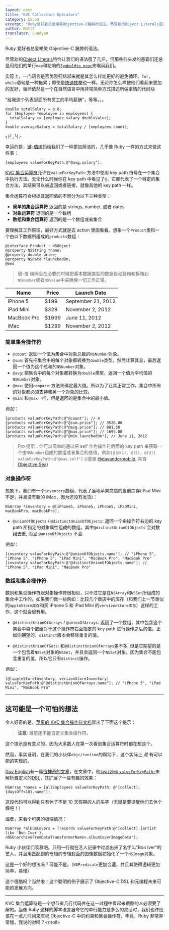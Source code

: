 ```yaml
---
layout: post
title: "KVC Collection Operators"
category: Cocoa
excerpt: "Ruby爱好者总爱嘲笑Objective-C臃肿的语法。尽管新的Object Literals语法让我们瘦了几斤，但那些红头发的恶霸们还总是用他们的单行map和花哨的#to_proc符号嘲讽我们。幸运的是，我们有键-值编码这个王牌。"
author: Mattt
translator: Candyan
---
```


Ruby 爱好者总爱嘲笑 Objective-C 臃肿的语法。

尽管新的[Object Literals](https://nshipster.com/at-compiler-directives/)特性让我们的语法瘦了几斤，但那些红头发的恶霸们还总是用他们的单行`map`和花哨的[`Symbol#to_proc`](http://pragdave.pragprog.com/pragdave/2005/11/symbolto_proc.html)来嘲讽我们。

实际上，一门语言是否优雅归结起来就是其怎么样能更好的避免循环。`for`，`while`语句是一种拖累；即使是[快速枚举](https://developer.apple.com/library/ios/#documentation/cocoa/conceptual/objectivec/Chapters/ocFastEnumeration.html)也一样。无论你怎么样使他们看起来更加的友好，循环依然是一个在自然语言中用非常简单方式描述所做事情的代码块

"给我这个列表里面所有员工的平均薪酬"，等等。。。

```objc
double totalSalary = 0.0;
for (Employee *employee in employees) {
  totalSalary += [employee.salary doubleValue];
}
double averageSalary = totalSalary / [employees count];
```

╮(╯_╰)╭

幸运的是，[键-值编码](https://developer.apple.com/library/mac/#documentation/Cocoa/Conceptual/KeyValueCoding/Articles/KeyValueCoding.html)给我们了一种更加简洁的，几乎像 Ruby 一样的方式来做这件事：

```objc
[employees valueForKeyPath:@"@avg.salary"];
```

[KVC 集合运算符](https://developer.apple.com/library/mac/#documentation/Cocoa/Conceptual/KeyValueCoding/Articles/CollectionOperators.html#//apple_ref/doc/uid/20002176-BAJEAIEE)允许在`valueForKeyPath:`方法中使用 key path 符号在一个集合中执行方法。无论什么时候你在 key path 中看见了`@`，它都代表了一个特定的集合方法，其结果可以被返回或者链接，就像其他的 key path 一样。

集合运算符会根据其返回值的不同分为以下三种类型：

- **简单的集合运算符** 返回的是 strings, number, 或者 dates
- **对象运算符** 返回的是一个数组
- **数组和集合运算符** 返回的是一个数组或者集合

要理解其工作原理，最好方式就是去 action 里面看看。想象一个`Product`类和一个由以下数据所组成的`products`数组：

```objc
@interface Product : NSObject
@property NSString *name;
@property double price;
@property NSDate *launchedOn;
@end
```

> 键-值 编码会在必要的时候把基本数据类型的数据自动装箱和拆箱到`NSNumber`或者`NSValue`中来确保一切工作正常。

<table>
  <thead>
    <tr>
      <th>Name</th>
      <th>Price</th>
      <th>Launch Date</th>
    </tr>
  </thead>
  <tbody>
    <tr>
      <td>iPhone 5</td>
      <td>$199</td>
      <td>September 21, 2012</td>
    </tr>
    <tr>
      <td>iPad Mini</td>
      <td>$329</td>
      <td>November 2, 2012</td>
    </tr>
    <tr>
      <td>MacBook Pro</td>
      <td>$1699</td>
      <td>June 11, 2012</td>
    </tr>
    <tr>
      <td>iMac</td>
      <td>$1299</td>
      <td>November 2, 2012</td>
    </tr>
  </tbody>
</table>

### 简单集合操作符

- `@count`: 返回一个值为集合中对象总数的`NSNumber`对象。
- `@sum`: 首先把集合中的每个对象都转换为`double`类型，然后计算其总，最后返回一个值为这个总和的`NSNumber`对象。
- `@avg`: 把集合中的每个对象都转换为`double`类型，返回一个值为平均值的`NSNumber`对象。
- `@max`: 使用`compare:`方法来确定最大值。所以为了让其正常工作，集合中所有的对象都必须支持和另一个对象的比较。
- `@min`: 和`@max`一样，但是返回的是集合中的最小值。

_例如_：

```objc
[products valueForKeyPath:@"@count"]; // 4
[products valueForKeyPath:@"@sum.price"]; // 3526.00
[products valueForKeyPath:@"@avg.price"]; // 881.50
[products valueForKeyPath:@"@max.price"]; // 1699.00
[products valueForKeyPath:@"@min.launchedOn"]; // June 11, 2012
```

> Pro 提示：你可以简单的通过把 self 作为操作符后面的 key path 来获取一个由`NSNumber`组成的数组或者集合的总值，例如`[@[@(1), @(2), @(3)] valueForKeyPath:@"@max.self"]` (/感谢 [@davandermobile](https://twitter.com/davandermobile), 来自 [Objective Sea](http://objectivesea.tumblr.com/post/34552840247/max-value-nsset-kvc))

### 对象操作符

想象下，我们有一个`inventory`数组，代表了当地苹果商店的当前库存(iPad Mini 不足，并且没有新的 iMac，因为还没有发货)：

```objc
NSArray *inventory = @[iPhone5, iPhone5, iPhone5, iPadMini, macBookPro, macBookPro];
```

- `@unionOfObjects` / `@distinctUnionOfObjects`: 返回一个由操作符右边的 key path 所指定的对象属性组成的数组。其中`@distinctUnionOfObjects` 会对数组去重, 而且 `@unionOfObjects` 不会.

_例如_：

```objc
[inventory valueForKeyPath:@"@unionOfObjects.name"]; // "iPhone 5", "iPhone 5", "iPhone 5", "iPad Mini", "MacBook Pro", "MacBook Pro"
[inventory valueForKeyPath:@"@distinctUnionOfObjects.name"]; // "iPhone 5", "iPad Mini", "MacBook Pro"
```

### 数组和集合操作符

数则和集合操作符跟对象操作符很相似，只不过它是在`NSArray`和`NSSet`所组成的集合中工作的。如果我们做一些例如：比较几个商店中的库存（和我们上一节类似的`appleStore库存`和买 iPhone 5 和 iPad Mini 的`versizonStore库存`）这样的工作，这个就会很有用。

- `@distinctUnionOfArrays` / `@unionOfArrays`: 返回了一个数组，其中包含这个集合中每个数组对于这个操作符右面指定的 key path 进行操作之后的值。正如你期望的，`distinct`版本会移除重复的值。

- `@distinctUnionOfSets`: 和`@distinctUnionOfArrays`差不多, 但是它期望的是一个包含着`NSSet`对象的`NSSet`，并且会返回一个`NSSet`对象。因为集合不能包含重复的值，所以它只有`distinct`操作。

_例如_：

```objc
[@[appleStoreInventory, verizonStoreInventory] valueForKeyPath:@"@distinctUnionOfArrays.name"]; // "iPhone 5", "iPad Mini", "MacBook Pro"
```

---

## 这可能是一个可怕的想法

令人好奇的是，[苹果的 KVC 集合操作符文档](https://developer.apple.com/library/ios/#documentation/cocoa/conceptual/KeyValueCoding/Articles/CollectionOperators.html)冒出了下面这个提示：

> **注意**: 目前还不能自定义集合操作符。

这个提示是有意义的，因为大多数人在第一次看到集合运算符时都在想这个。

然而，事实证明，在我们的小伙伴`objc/runtime`的帮助下，这个实际上 _是_ 有可以能的实现的。

[Guy English](https://twitter.com/gte)有一篇[很神奇的文章](http://kickingbear.com/blog/archives/9)，在文章中，他[swizzles `valueForKeyPath:`](https://gist.github.com/4196641#file_kb_collection_extensions.m)来解析自定义的[DSL](https://en.wikipedia.org/wiki/Domain-specific_language)，其扩展了一些有趣的效果：

```objc
NSArray *names = [allEmployees valueForKeyPath: @"[collect].{daysOff<10}.name"];
```

这段代码可以得到只有休了不足 10 天假期的人的名字（无疑是要提醒他们去休个假吧！）

或者，来看个可笑的极端情况：

```objc
NSArray *albumCovers = [records valueForKeyPath:@"[collect].{artist like 'Bon Iver'}.<NSUnarchiveFromDataTransformerName>.albumCoverImageData"];
```

Ruby 小伙伴们羡慕吧。只用一行就在艺人记录中过滤出来了名字叫"Bon Iver"的艺人，并且用匹配到的专辑的专辑封面的图像数据初始化了一个`NSImage`对象。

这是一个好的想法吗？可能不是。（`NSPredicate`更加合适，并且其使得逻辑更加简单，易懂）

这个很酷吗？当然啦！这个聪明的例子展示了 Objective-C DSL 和元编程未来可能的发展方向。

---

KVC 集合运算符是一个想节省几行代码并在这一过程中看起来很酷的人必须要了解的。当像 Ruby 这样的脚本语言自夸它的单行能力是多么的灵活时，我们也许应该花一点儿时间来庆祝 Objective-C 中的约束和集合操作符。毕竟，Ruby 非常非常慢，我说的对吗？&lt;/troll&gt;
